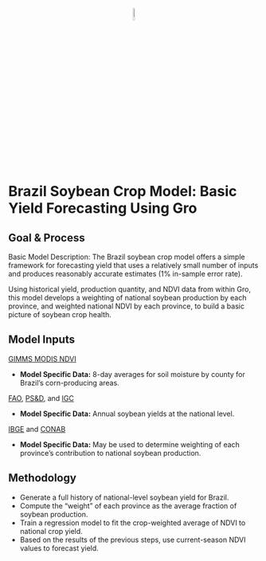 <p align="center"><img width=8% src="https://gro-intelligence.com/images/logo.jpg"></p>

# Brazil Soybean Crop Model: Basic Yield Forecasting Using Gro

## Goal & Process
Basic Model Description: The Brazil soybean crop model offers a simple framework for forecasting yield that uses a relatively small number of inputs and produces reasonably accurate estimates (1% in-sample error rate).

Using historical yield, production quantity, and NDVI data from within Gro, this model develops a weighting of national soybean production by each province, and weighted national NDVI by each province, to build a basic picture of soybean crop health.

## Model Inputs
[GIMMS MODIS NDVI](https://app.gro-intelligence.com/dictionary/sources/3)
* __Model Specific Data:__ 8-day averages for soil moisture by county for Brazil’s corn-producing areas.

[FAO](https://app.gro-intelligence.com/dictionary/sources/2), [PS&D](https://app.gro-intelligence.com/dictionary/sources/14), and [IGC](https://app.gro-intelligence.com/dictionary/sources/19)
* __Model Specific Data:__ Annual soybean yields at the national level.

[IBGE](https://app.gro-intelligence.com/dictionary/sources/114) and [CONAB](https://app.gro-intelligence.com/dictionary/sources/73)
* __Model Specific Data:__ May be used to determine weighting of each province’s contribution to national soybean production.

## Methodology
* Generate a full history of national-level soybean yield for Brazil.
* Compute the “weight” of each province as the average fraction of soybean production.
* Train a regression model to fit the crop-weighted average of NDVI  to national crop yield.
* Based on the results of the previous steps, use current-season NDVI values to forecast yield.
